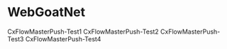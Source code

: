 # WebGoatNet
CxFlowMasterPush-Test1
CxFlowMasterPush-Test2
CxFlowMasterPush-Test3
CxFlowMasterPush-Test4
